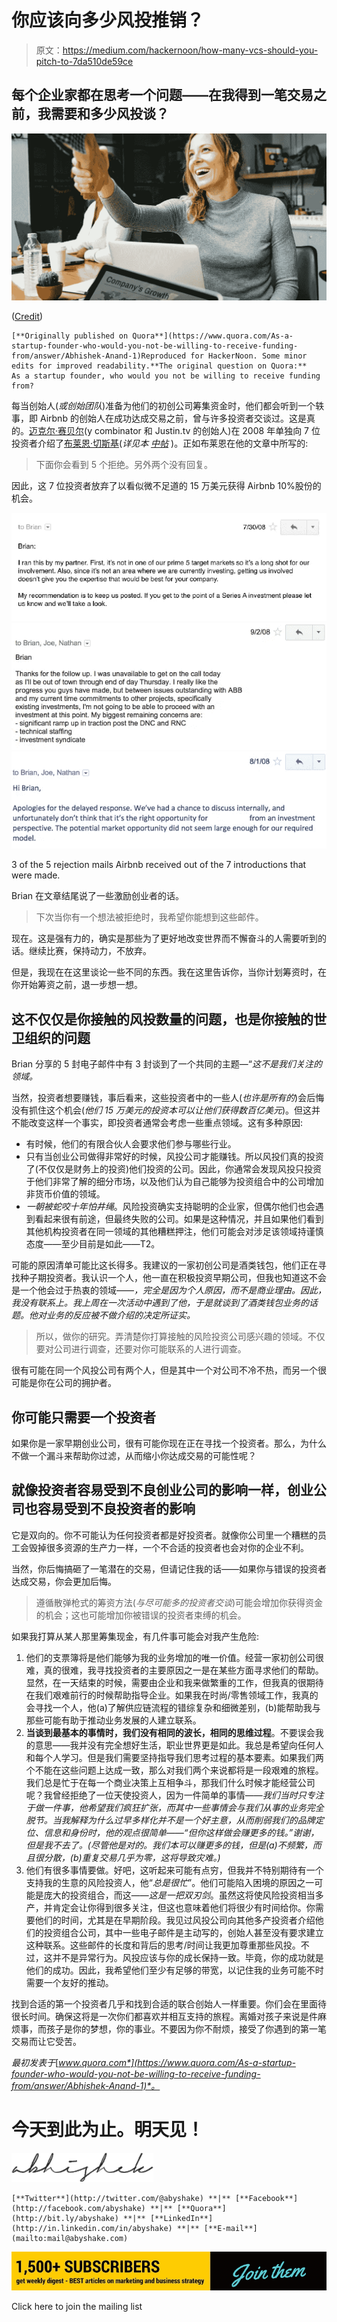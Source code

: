 # 你应该向多少风投推销？

> 原文：<https://medium.com/hackernoon/how-many-vcs-should-you-pitch-to-7da510de59ce>

## 每个企业家都在思考一个问题——在我得到一笔交易之前，我需要和多少风投谈？

![](img/645e9d74a19a50a810ad27652fead593.png)

([Credit](https://unsplash.com/photos/xhRA-N3HYjw))

```
[**Originally published on Quora**](https://www.quora.com/As-a-startup-founder-who-would-you-not-be-willing-to-receive-funding-from/answer/Abhishek-Anand-1)Reproduced for HackerNoon. Some minor edits for improved readability.**The original question on Quora:**
As a startup founder, who would you not be willing to receive funding from?
```

每当创始人(*或创始团队*)准备为他们的初创公司筹集资金时，他们都会听到一个轶事，即 Airbnb 的创始人在成功达成交易之前，曾与许多投资者交谈过。这是真的。[迈克尔·赛贝尔](https://medium.com/u/a352d7f296c5?source=post_page-----7da510de59ce--------------------------------)(y combinator 和 Justin.tv 的创始人)在 2008 年单独向 7 位投资者介绍了[布莱恩·切斯基](https://medium.com/u/bb249e5e0d1b?source=post_page-----7da510de59ce--------------------------------)(*详见本* [*中帖*](/@bchesky/7-rejections-7d894cbaa084) )。正如布莱恩在他的文章中所写的:

> 下面你会看到 5 个拒绝。另外两个没有回复。

因此，这 7 位投资者放弃了以看似微不足道的 15 万美元获得 Airbnb 10%股份的机会。

![](img/2ddc7c87122bdc1c597c38b2da69421e.png)![](img/b0840d72c3014cfe74ca947b2ca0174b.png)![](img/5fdf6dd407f69c23e57adf4ef02fd171.png)

3 of the 5 rejection mails Airbnb received out of the 7 introductions that were made.

Brian 在文章结尾说了一些激励创业者的话。

> 下次当你有一个想法被拒绝时，我希望你能想到这些邮件。

现在。这是强有力的，确实是那些为了更好地改变世界而不懈奋斗的人需要听到的话。继续比赛，保持动力，不放弃。

但是，我现在在这里谈论一些不同的东西。我在这里告诉你，当你计划筹资时，在你开始筹资之前，退一步想一想。

## 这不仅仅是你接触的风投数量的问题，也是你接触的世卫组织的问题

Brian 分享的 5 封电子邮件中有 3 封谈到了一个共同的主题—“*这不是我们关注的领域。*

当然，投资者想要赚钱，事后看来，这些投资者中的一些人(*也许是所有的*)会后悔没有抓住这个机会(*他们 15 万美元的投资本可以让他们获得数百亿美元*)。但这并不能改变这样一个事实，即投资者通常会考虑一些重点领域。这有多种原因:

*   有时候，他们的有限合伙人会要求他们参与哪些行业。
*   只有当创业公司做得非常好的时候，风投公司才能赚钱。所以风投们真的投资了(不仅仅是财务上的投资)他们投资的公司。因此，你通常会发现风投只投资于他们非常了解的细分市场，以及他们认为自己能够为投资组合中的公司增加非货币价值的领域。
*   *一朝被蛇咬十年怕井绳*。风险投资确实支持聪明的企业家，但偶尔他们也会遇到看起来很有前途，但最终失败的公司。如果是这种情况，并且如果他们看到其他机构投资者在同一领域的其他糟糕押注，他们可能会对涉足该领域持谨慎态度——至少目前是如此——T2。

可能的原因清单可能比这长得多。我建议的一家初创公司是酒类钱包，他们正在寻找种子期投资者。我认识一个人，他一直在积极投资早期公司，但我也知道这不会是一个他会过于热衷的领域——*，完全是因为个人原因，而不是商业理由。因此，我没有联系上。我上周在一次活动中遇到了他，于是就谈到了酒类钱包业务的话题。他对业务的反应被不做介绍的决定所证实。*

> 所以，做你的研究。弄清楚你打算接触的风险投资公司感兴趣的领域。不仅要对公司进行调查，还要对你可能联系的人进行调查。

很有可能在同一个风投公司有两个人，但是其中一个对公司不冷不热，而另一个很可能是你在公司的拥护者。

## 你可能只需要一个投资者

如果你是一家早期创业公司，很有可能你现在正在寻找一个投资者。那么，为什么不做一个漏斗来帮助你过滤，从而缩小你达成交易的可能性呢？

## 就像投资者容易受到不良创业公司的影响一样，创业公司也容易受到不良投资者的影响

它是双向的。你不可能认为任何投资者都是好投资者。就像你公司里一个糟糕的员工会毁掉很多资源的生产力一样，一个不合适的投资者也会对你的企业不利。

当然，你后悔搞砸了一笔潜在的交易，但请记住我的话——如果你与错误的投资者达成交易，你会更加后悔。

> 遵循散弹枪式的筹资方法(*与尽可能多的投资者交谈*)可能会增加你获得资金的机会；这也可能增加你被错误的投资者束缚的机会。

如果我打算从某人那里筹集现金，有几件事可能会对我产生危险:

1.  他们的支票簿将是他们能够为我的业务增加的唯一价值。经营一家初创公司很难，真的很难，我寻找投资者的主要原因之一是在某些方面寻求他们的帮助。显然，在一天结束的时候，需要由企业和我来做繁重的工作，但我真的很期待在我们艰难前行的时候帮助指导企业。如果我在时尚/零售领域工作，我真的会寻找一个人，他(a)了解供应链流程的错综复杂和细微差别，(b)能帮助我与那些可能有助于推动业务发展的人建立联系。
2.  **当谈到最基本的事情时，我们没有相同的波长，相同的思维过程**。不要误会我的意思——我并没有完全想好生活，职业世界更是如此。我总是希望向任何人和每个人学习。但是我们需要坚持指导我们思考过程的基本要素。如果我们两个不能在这些问题上达成一致，那么对我们两个来说都将是一段艰难的旅程。我们总是忙于在每一个商业决策上互相争斗，那我们什么时候才能经营公司呢？我曾经拒绝了一位天使投资人，因为一件简单的事情——*我们当时只专注于做一件事，他希望我们疯狂扩张，而其中一些事情会与我们从事的业务完全脱节。当我解释为什么过早多样化并不是一个好主意，从而削弱我们的品牌定位、信息和身份时，他的观点很简单——“但你这样做会赚更多的钱。”谢谢，但是我不去了。(尽管他是对的。我们本可以赚更多的钱，但是(a)不频繁，而且很分散，(b)重复交易几乎为零，这将导致灾难。)*
3.  他们有很多事情要做。好吧，这听起来可能有点穷，但我并不特别期待有一个支持我的生意的风险投资人，他“*总是很忙*”。他们可能陷入困境的原因之一可能是庞大的投资组合，而这——*这是一把双刃剑*。虽然这将使风险投资相当多产，并肯定会让你得到很多关注，但这也意味着他们将很少有时间给你。你需要他们的时间，尤其是在早期阶段。我见过风投公司向其他多产投资者介绍他们的投资组合公司，其中一些电子邮件是主动写的，创始人甚至没有要求建立这种联系。这些邮件的长度和背后的思考/时间让我更加尊重那些风投。不过，这并不是异常行为。风投应该与你的成长保持一致。毕竟，你的成功就是他们的成功。因此，我希望他们至少有足够的带宽，以记住我的业务可能不时需要一个友好的推动。

找到合适的第一个投资者几乎和找到合适的联合创始人一样重要。你们会在里面待很长时间。确保这将是一次你们都喜欢并相互支持的旅程。离婚对孩子来说是件麻烦事，而孩子是你的梦想，你的事业。不要因为你不耐烦，接受了你遇到的第一笔交易而让它受苦。

*最初发表于*[*www.quora.com*](https://www.quora.com/As-a-startup-founder-who-would-you-not-be-willing-to-receive-funding-from/answer/Abhishek-Anand-1)*。*

# 今天到此为止。明天见！

![](img/1a004115101bd35464186ee7e693a69d.png)

```
[**Twitter**](http://twitter.com/@abyshake) **|** [**Facebook**](http://facebook.com/abyshake) **|** [**Quora**](http://bit.ly/abyshake) **|** [**LinkedIn**](http://in.linkedin.com/in/abyshake) **|** [**E-mail**](mailto:mail@abyshake.com)
```

[![](img/7ae1f75c4531aebcbb962bef1645ad9e.png)](https://upscri.be/a5ccb9/)

Click here to join the mailing list